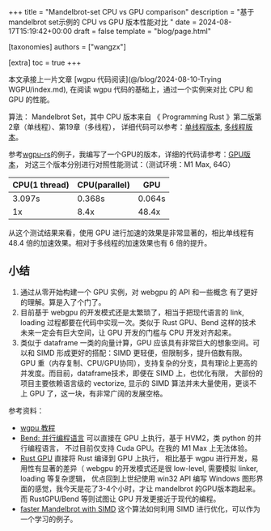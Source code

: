 +++
title = "Mandelbrot-set CPU vs GPU comparison"
description = "基于mandelbrot set示例的 CPU vs GPU 版本性能对比 "
date = 2024-08-17T15:19:42+00:00
draft = false
template = "blog/page.html"

[taxonomies]
authors = ["wangzx"]

[extra]
toc = true
+++

本文承接上一片文章 [wgpu 代码阅读](@/blog/2024-08-10-Trying WGPU/index.md), 在阅读 wgpu 代码的基础上，通过一个实例来对比 CPU 和 GPU 的性能。

算法： Mandelbrot Set，其中 CPU 版本来自 《 Programming Rust 》第二版第2章（单线程）、第19章（多线程），
详细代码可以参考：[单线程版本](https://github.com/wangzaixiang/mandelbrot_gpu/blob/main/src/cpu.rs),
[多线程版本](https://github.com/wangzaixiang/mandelbrot_gpu/blob/main/src/cpu_par.rs)。

参考[wgpu-rs](https://wgpu.rs)的例子，我编写了一个GPU的版本，详细的代码请参考：[GPU版本](https://github.com/wangzaixiang/mandelbrot_gpu/blob/main/src/gpu.rs)，
对这三个版本分别进行对照性能测试：（测试环境：M1 Max, 64G）

| CPU(1 thread) | CPU(parallel) | GPU    |
|---------------|---------------|--------|
| 3.097s        | 0.368s        | 0.064s |
| 1x            | 8.4x          | 48.4x  |

从这个测试结果来看，使用 GPU 进行加速的效果是非常显著的，相比单线程有 48.4 倍的加速效果。相对于多线程的加速效果也有 6 倍的提升。

## 小结
1. 通过从零开始构建一个 GPU 实例，对 webgpu 的 API 和一些概念 有了更好的理解。算是入了个门了。
2. 目前基于 webgpu 的开发模式还是太繁琐了，相当于把现代语言的 link, loading 过程都要在代码中实现一次。类似于 Rust GPU、Bend 这样的技术
   未来一定会有巨大空间，让 GPU 开发的门槛与 CPU 开发对齐起来。
3. 类似于 dataframe 一类的向量计算，GPU 应该具有非常巨大的想象空间。可以和 SIMD 形成更好的搭配：SIMD 更轻便，但限制多，提升倍数有限。
   GPU 重（内存复制、CPU/GPU协同），支持复杂的分支，具有理论上更高的并发度。而目前，dataframe技术，即便在 SIMD 上，也优化有限，
   大部份的项目主要依赖语言级的 vectorize, 显示的 SIMD 算法并未大量使用，更谈不上 GPU 了，这一块，有非常广阔的发展空格。 

参考资料：
- [wgpu 教程](https://webgpufundamentals.org/webgpu/lessons/webgpu-fundamentals.html) 
- [Bend: 并行编程语言](https://github.com/HigherOrderCO/Bend) 可以直接在 GPU 上执行，基于 HVM2，类 python 的并行编程语言，
   不过目前仅支持 Cuda GPU。在我的 M1 Max 上无法体验。
- [Rust GPU](https://rust-gpu.github.io/blog/transition-announcement/) 直接将 Rust 编译到 GPU 上执行，
  相比基于 wgpu 进行开发，易用性有显著的差异（ webgpu 的开发模式还是很 low-level, 需要模拟 linker, loading 等复杂逻辑，
  优点回到上世纪使用 win32 API 编写 Windows 图形界面的感觉，我今天是花了3-4个小时，才让 mandelbrot 的GPU版本跑起来。 
  而 RustGPU/Bend 等则试图让 GPU 开发更接近于现代的编程。
- [faster Mandelbrot with SIMD](https://pythonspeed.com/articles/optimizing-with-simd/)
  这个算法如何利用 SIMD 进行优化，可以作为一个学习的例子。